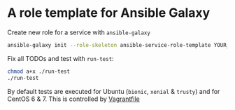 A role template for Ansible Galaxy
==================================

Create new role for a service with `ansible-galaxy` 

```bash
ansible-galaxy init --role-skeleton ansible-service-role-template YOUR_ROLE_NAME
```

Fix all TODOs and test with `run-test`:

```bash
chmod a+x ./run-test
./run-test
```

By default tests are executed for Ubuntu (`bionic`, `xenial` & `trusty`) and for CentOS 6 & 7. This is controlled
by [Vagrantfile](./Vagrantfile)